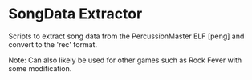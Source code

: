 # SongData Extractor
Scripts to extract song data from the PercussionMaster ELF [peng] and convert to the 'rec' format.

Note: Can also likely be used for other games such as Rock Fever with some modification.